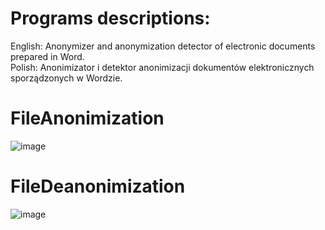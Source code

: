 # Programs descriptions:
English: Anonymizer and anonymization detector of electronic documents prepared in Word. \
Polish: Anonimizator i detektor anonimizacji dokumentów elektronicznych sporządzonych w Wordzie.

# FileAnonimization
![image](https://github.com/ksproska/FileAnonimization/assets/61067969/3ff1377e-5867-4152-ab42-eef52d9b9c25)

# FileDeanonimization
![image](https://github.com/ksproska/FileAnonimization/assets/56367868/e6b6ca85-df09-4d9c-865b-eabc46d891bd)
